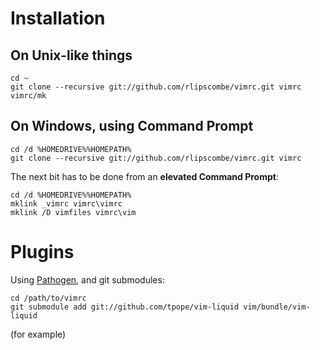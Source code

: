 # Installation

## On Unix-like things

    cd ~
    git clone --recursive git://github.com/rlipscombe/vimrc.git vimrc
    vimrc/mk

## On Windows, using Command Prompt

    cd /d %HOMEDRIVE%%HOMEPATH%
    git clone --recursive git://github.com/rlipscombe/vimrc.git vimrc
    
The next bit has to be done from an **elevated Command Prompt**:

    cd /d %HOMEDRIVE%%HOMEPATH%
    mklink _vimrc vimrc\vimrc
    mklink /D vimfiles vimrc\vim

# Plugins

Using [Pathogen](https://github.com/tpope/vim-pathogen), and git submodules:

    cd /path/to/vimrc
    git submodule add git://github.com/tpope/vim-liquid vim/bundle/vim-liquid

(for example)
